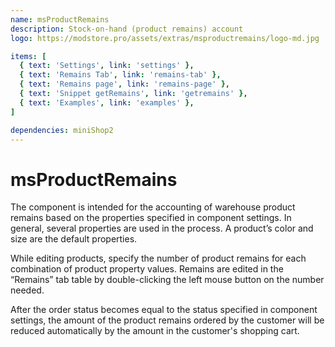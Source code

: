 ```yaml
---
name: msProductRemains
description: Stock-on-hand (product remains) account
logo: https://modstore.pro/assets/extras/msproductremains/logo-md.jpg

items: [
  { text: 'Settings', link: 'settings' },
  { text: 'Remains Tab', link: 'remains-tab' },
  { text: 'Remains page', link: 'remains-page' },
  { text: 'Snippet getRemains', link: 'getremains' },
  { text: 'Examples', link: 'examples' },
]

dependencies: miniShop2
---
```

# msProductRemains

The component is intended for the accounting of warehouse product remains based on the properties specified in component settings. In general, several properties are used in the process. A product’s color and size are the default properties.

While editing products, specify the number of product remains for each combination of product property values. Remains are edited in the “Remains” tab table by double-clicking the left mouse button on the number needed.

After the order status becomes equal to the status specified in component settings, the amount of the product remains ordered by the customer will be reduced automatically by the amount in the customer's shopping cart.
